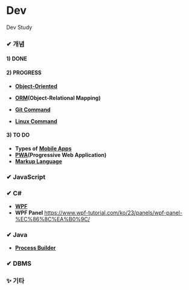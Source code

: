 # Dev
Dev Study

### ✔ 개념
#### 1) DONE  

#### 2) PROGRESS  
* [**Object-Oriented**](Definition/Object-Oriented.md)  
* [**ORM**](Definition/ORM.md)**(Object-Relational Mapping)**  

* [**Git Command**](Definition/git.md)  
* [**Linux Command**](Definition/LinuxCommand.md)  
#### 3) TO DO  
* **Types of** [**Mobile Apps**](Definition/Mobile.md)
* [**PWA**](Definition/PWA.md)**(Progressive Web Application)**
* [**Markup Language**](Definition/MarkUpLang.md)


### ✔ JavaScript

### ✔ C#
* [**WPF**](CSharp/WPF.md)  
* **WPF Panel** https://www.wpf-tutorial.com/ko/23/panels/wpf-panel-%EC%86%8C%EA%B0%9C/  

### ✔ Java
* [**Process Builder**](Java/ProcessBuilder.md)  

### ✔ DBMS

### ✨ 기타
